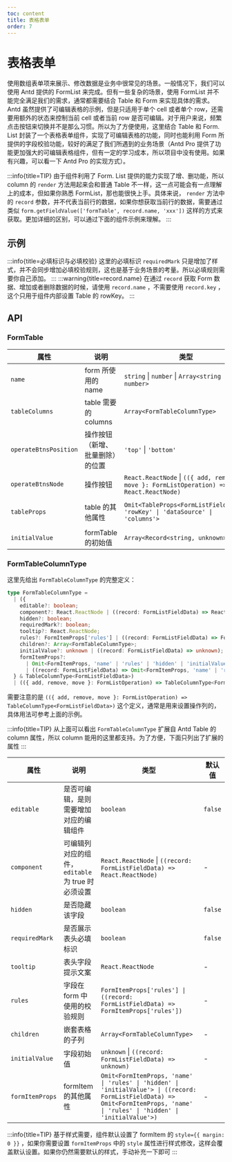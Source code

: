 ```yaml
---
toc: content
title: 表格表单
order: 7
---
```


# 表格表单

使用数组表单项来展示、修改数据是业务中很常见的场景。一般情况下，我们可以使用 Antd 提供的 FormList 来完成。但有一些复杂的场景，使用 FormList 并不能完全满足我们的需求，通常都需要结合 Table 和 Form 来实现具体的需求。Antd 虽然提供了可编辑表格的示例，但是只适用于单个 cell 或者单个 row，还需要用额外的状态来控制当前 cell 或者当前 row 是否可编辑。对于用户来说，频繁点击按钮来切换并不是那么习惯。所以为了方便使用，这里结合 Table 和 Form. List 封装了一个表格表单组件，实现了可编辑表格的功能，同时也能利用 Form 所提供的字段校验功能，较好的满足了我们所遇到的业务场景（Antd Pro 提供了功能更加强大的可编辑表格组件，但有一定的学习成本，所以项目中没有使用。如果有兴趣，可以看一下 Antd Pro 的实现方式）。

:::info{title=TIP}
由于组件利用了 Form. List 提供的能力实现了增、删功能，所以 column 的 `render` 方法用起来会和普通 Table 不一样，这一点可能会有一点理解上的成本，但如果你熟悉 FormList，那也能很快上手。具体来说， `render` 方法中的 `record` 参数，并不代表当前行的数据，如果你想获取当前行的数据，需要通过类似 `form.getFieldValue(['formTable', record.name, 'xxx'])` 这样的方式来获取。更加详细的区别，可以通过下面的组件示例来理解。
:::

## 示例

<code src='./demo/example-basic.tsx'></code>
<code src='./demo/example-tip.tsx'></code>
:::info{title=必填标识与必填校验}
这里的必填标识 `requiredMark` 只是增加了样式，并不会同步增加必填校验规则，这也是基于业务场景的考量。所以必填规则需要你自己添加。
:::
<code src='./demo/example-hidden-column.tsx'></code>
<code src='./demo/example-field-control.tsx'></code>
:::warning{title=record.name}
在通过 `record` 获取 Form 数据、增加或者删除数据的时候，请使用 `record.name` ，不需要使用 `record.key` ，这个只用于组件内部设置 Table 的 rowKey。
:::
<code src='./demo/example-nested-columns.tsx'></code>
<code src='./demo/example-nested-table.tsx'></code>

## API

### FormTable

| 属性  | 说明  | 类型  | 默认值 |
|-------|-------|-------|-------|
| `name` | form 所使用的 name | `string` \| `number` \| `Array<string \| number>` | - |
| `tableColumns` | table 需要的 columns | `Array<FormTableColumnType>` | - |
| `operateBtnsPosition` | 操作按钮（新增、批量删除）的位置 | `'top'` \| `'bottom'` | `'bottom'` |
| `operateBtnsNode` | 操作按钮 | `React.ReactNode` \| `(({ add, remove, move }: FormListOperation) => React.ReactNode)` | - |
| `tableProps` | table 的其他属性 | `Omit<TableProps<FormListFieldData>, 'rowKey' \| 'dataSource' \| 'columns'>` | `{ bordered: true, pagination: false }` |
| `initialValue` | formTable 的初始值 | `Array<Record<string, unknown>>` | - |

### FormTableColumnType

这里先给出 `FormTableColumnType` 的完整定义：

```ts
type FormTableColumnType =
  | ({
    editable?: boolean;
    component?: React.ReactNode | ((record: FormListFieldData) => React.ReactNode);
    hidden?: boolean;
    requiredMark?: boolean;
    tooltip?: React.ReactNode;
    rules?: FormItemProps['rules'] | ((record: FormListFieldData) => FormItemProps['rules']);
    children?: Array<FormTableColumnType>;
    initialValue?: unknown | ((record: FormListFieldData) => unknown);
    formItemProps?:
      | Omit<FormItemProps, 'name' | 'rules' | 'hidden' | 'initialValue'>
      | ((record: FormListFieldData) => Omit<FormItemProps, 'name' | 'rules' | 'hidden' | 'initialValue'>);
  } & TableColumnType<FormListFieldData>)
  | (({ add, remove, move }: FormListOperation) => TableColumnType<FormListFieldData>);
```

需要注意的是 `(({ add, remove, move }: FormListOperation) => TableColumnType<FormListFieldData>)` 这个定义，通常是用来设置操作列的，具体用法可参考上面的示例。

:::info{title=TIP}
从上面可以看出 `FormTableColumnType` 扩展自 Antd Table 的 column 属性，所以 column 能用的这里都支持。为了方便，下面只列出了扩展的属性
:::

| 属性  | 说明  | 类型  | 默认值 |
|-------|-------|-------|-------|
| `editable` | 是否可编辑，是则需要增加对应的编辑组件 | `boolean` | `false` |
| `component` | 可编辑列对应的组件， `editable` 为 true 时必须设置 | `React.ReactNode` \| `((record: FormListFieldData) => React.ReactNode)` | - |
| `hidden` | 是否隐藏该字段 | `boolean` | `false` |
| `requiredMark` | 是否展示表头必填标识 | `boolean` | `false` |
| `tooltip` | 表头字段提示文案 | `React.ReactNode` | - |
| `rules` | 字段在 form 中使用的校验规则 | `FormItemProps['rules'] \| ((record: FormListFieldData) => FormItemProps['rules'])` | - |
| `children` | 嵌套表格的子列 | `Array<FormTableColumnType>` | - |
| `initialValue` | 字段初始值 | `unknown` \| `((record: FormListFieldData) => unknown)` | - |
| `formItemProps` | formItem 的其他属性 | `Omit<FormItemProps, 'name' \| 'rules' \| 'hidden' \| 'initialValue'> \| ((record: FormListFieldData) => Omit<FormItemProps, 'name' \| 'rules' \| 'hidden' \| 'initialValue'>)` | - |

:::info{title=TIP}
基于样式需要，组件默认设置了 formItem 的 `style={{ margin: 0 }}` ，如果你需要设置 `formItemProps` 中的 `style` 属性进行样式修改，这样会覆盖默认设置。如果你仍然需要默认的样式，手动补充一下即可
:::
